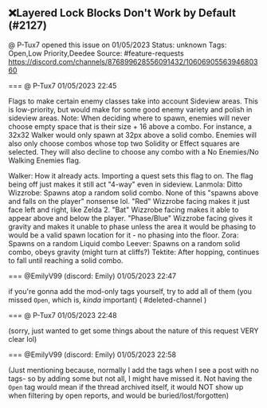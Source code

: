 ## ❌Layered Lock Blocks Don't Work by Default (#2127)
@ P-Tux7 opened this issue on 01/05/2023
Status: unknown
Tags: Open,Low Priority,Deedee
Source: #feature-requests https://discord.com/channels/876899628556091432/1060690556394680360


=== @ P-Tux7 01/05/2023 22:45

Flags to make certain enemy classes take into account Sideview areas. This is low-priority, but would make for some good enemy variety and polish in sideview areas.
Note: When deciding where to spawn, enemies will never choose empty space that is their size + 16 above a combo. For instance, a 32x32 Walker would only spawn at 32px above a solid combo.
Enemies will also only choose combos whose top two Solidity or Effect squares are selected.
They will also decline to choose any combo with a No Enemies/No Walking Enemies flag.

Walker: How it already acts. Importing a quest sets this flag to on. The flag being off just makes it still act "4-way" even in sideview.
Lanmola: Ditto
Wizzrobe: Spawns atop a random solid combo. None of this "spawns above and falls on the player" nonsense lol. "Red" Wizzrobe facing makes it just face left and right, like Zelda 2. "Bat" Wizzrobe facing makes it able to appear above and below the player. "Phase/Blue" Wizzrobe facing gives it gravity and makes it unable to phase unless the area it would be phasing to would be a valid spawn location for it - no phasing into the floor.
Zora: Spawns on a random Liquid combo
Leever: Spawns on a random solid combo, obeys gravity (might turn at cliffs?)
Tektite: After hopping, continues to fall until reaching a solid combo.

=== @EmilyV99 (discord: Emily) 01/05/2023 22:47

if you're gonna add the mod-only tags yourself, try to add all of them (you missed `Open`, which is, *kinda* important)
( #deleted-channel )

=== @ P-Tux7 01/05/2023 22:48

(sorry, just wanted to get some things about the nature of this request VERY clear lol)

=== @EmilyV99 (discord: Emily) 01/05/2023 22:58

(Just mentioning because, normally I add the tags when I see a post with no tags- so by adding some but not all, I might have missed it. Not having the `Open` tag would mean if the thread archived itself, it would NOT show up when filtering by open reports, and would be buried/lost/forgotten)
